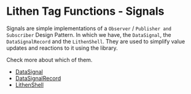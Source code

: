 # Lithen Tag Functions - Signals

Signals are simple implementations of a `Observer` / `Publisher and Subscriber` Design Pattern. In which we have, the `DataSignal`, the `DataSignalRecord` and the `LithenShell`. They are used to simplify value updates and reactions to it using the library.

Check more about which of them.

- [DataSignal](./data-signal.md)
- [DataSignalRecord](./data-signal-record.md)
- [LithenShell](./shell.md)
